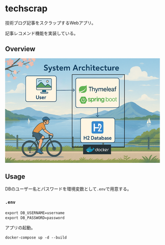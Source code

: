 # techscrap

技術ブログ記事をスクラップするWebアプリ。

記事レコメンド機能を実装している。

## Overview

![overview.png](img/overview.png)

## Usage

DBのユーザー名とパスワードを環境変数として`.env`で用意する。

### `.env`

```
export DB_USERNAME=username
export DB_PASSWORD=password
```

アプリの起動。

```
docker-compose up -d --build
```
